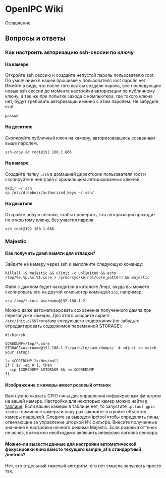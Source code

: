 # OpenIPC Wiki
[Оглавление](index.md)

Вопросы и ответы
----------------

### Как настроить авторизацию ssh-сессии по ключу

#### На камере
Откройте ssh сессию и создайте непустой пароль пользователю root.
По умолчанию в нашей прошивке у пользователя root пароля нет.
Имейте в виду, что после того как вы создали пароль, все последующие
новые ssh сессии до момента настройки авторизации по публичному ключу,
а так же при попытке захода с компьютера, где такого ключа нет, будут
требовать авторизации именно с этим паролем. Не забудьте его!
```
passwd
```

#### На десктопе
Скопируйте публичный ключ на камеру, авторизовавшись созданным выше паролем.
```
ssh-copy-id root@192.168.1.666
```

#### На камере
Создайте папку `.ssh` в домашней директории пользователя root
и скопируйте в неё файл с хранилищем авторизованных ключей.
```
mkdir ~/.ssh
cp /etc/dropbear/authorized_keys ~/.ssh/
```

#### На десктопе
Откройте новую сессию, чтобы проверить, что авторизация проходит по открытому ключу, без участия пароля.
```
ssh root@192.168.1.666
```

### Majestic

#### Как получить дамп памяти для отладки?
Зайдите на камеру через ssh и выполните следующую команду:
```
killall -9 majestic && ulimit -c unlimited && echo /tmp/%e.%p.%s.%t.core > /proc/sys/kernel/core_pattern && majestic
```
Файл с дампом будет находится в каталоге /tmp/, окуда вы можете скопировать его на другой компьютер командой `scp`, например:
```
scp /tmp/*.core username@192.168.1.2:
```
Можно даже автоматизировать сохранение полученного дампа при перезапуске камеры.
Для этого создайте скрипт `/etc/init.d/S97coredump` следующего содержания 
(не забудьте отредактировать содержимое переменной STORAGE):
```
#!/bin/sh

COREDUMP=/tmp/*.core
STORAGE=username@192.168.1.2:/path/to/save/dumps/  # adjust to match your setup!

ls $COREDUMP 2>/dev/null
if [ $? -eq 0 ]; then
  scp $COREDUMP $STORAGE && rm $COREDUMP
fi
```

#### Изображение с камеры имеет розовый оттенок
Вам нужно указать GPIO пины для управления инфракрасным фильтром на вашей камере. Настройки для некоторых камер можно найти [в таблице](https://openipc.org/wiki/en/gpio-settings.html). Если вашей камеры в таблице нет, то запустите `ipctool gpio scan` в терминале камеры и пару раз закройте-откройте объектив камеры ладошкой. Следите за выводом ipctool чтобы определить пины, отвечающие за управление шторкой ИК фильтра. Внесите полученные значения в настройки ночного режима Majestic. Если розовый оттенок не исчез, возможно необходимо включить инверсию сигнала сенсора.

#### Можно-ли вывести данные для настройки автоматической фокусировки линз вместо текущего sample_af в стандартный /metrics?
Нет, это отдельный тяжелый алгоритм, его нет смысла запускать просто так.
